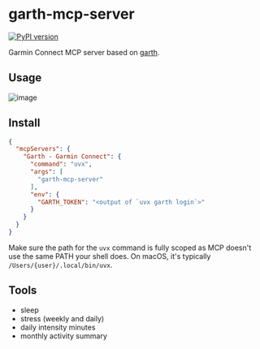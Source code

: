 # garth-mcp-server

[![PyPI version](
    https://img.shields.io/pypi/v/garth-mcp-server.svg?logo=python&logoColor=brightgreen&color=brightgreen)](
    https://pypi.org/project/garth-mcp-server/)

Garmin Connect MCP server based on [garth](https://github.com/matin/garth).

## Usage

![image](https://github.com/user-attachments/assets/14221e6f-5f65-4c21-bc7a-2147c1c9efc1)

## Install

```json
{
  "mcpServers": {
    "Garth - Garmin Connect": {
      "command": "uvx",
      "args": [
        "garth-mcp-server"
      ],
      "env": {
        "GARTH_TOKEN": "<output of `uvx garth login`>"
      }
    }
  }
}
```

Make sure the path for the `uvx` command is fully scoped as MCP doesn't
use the same PATH your shell does. On macOS, it's typically
`/Users/{user}/.local/bin/uvx`.

## Tools

- sleep
- stress (weekly and daily)
- daily intensity minutes
- monthly activity summary

